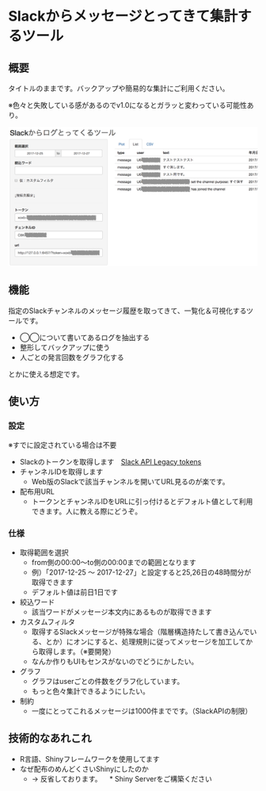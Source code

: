 # Slackからメッセージとってきて集計するツール
## 概要
タイトルのままです。バックアップや簡易的な集計にご利用ください。

※色々と失敗している感があるのでv1.0になるとガラッと変わっている可能性あり。

![screenshot](https://github.com/stkdev/slack_getter/blob/images/screenshot.png?raw=true)

## 機能

指定のSlackチャンネルのメッセージ履歴を取ってきて、一覧化＆可視化するツールです。

* ◯◯について書いてあるログを抽出する
* 整形してバックアップに使う
* 人ごとの発言回数をグラフ化する

とかに使える想定です。

## 使い方

### 設定

※すでに設定されている場合は不要
* Slackのトークンを取得します　[Slack API Legacy tokens](https://api.slack.com/custom-integrations/legacy-tokens)
* チャンネルIDを取得します
    * Web版のSlackで該当チャンネルを開いてURL見るのが楽です。
* 配布用URL
    * トークンとチャンネルIDをURLに引っ付けるとデフォルト値として利用できます。人に教える際にどうぞ。

### 仕様
* 取得範囲を選択
    * from側の00:00〜to側の00:00までの範囲となります
    * 例）「2017-12-25 〜 2017-12-27」と設定すると25,26日の48時間分が取得できます
    * デフォルト値は前日1日です
* 絞込ワード
    * 該当ワードがメッセージ本文内にあるものが取得できます
* カスタムフィルタ
    * 取得するSlackメッセージが特殊な場合（階層構造持たして書き込んでいる、とか）にオンにすると、処理規則に従ってメッセージを加工してから取得します。（※要開発）
    * なんか作りもUIもセンスがないのでどうにかしたい。
* グラフ
    * グラフはuserごとの件数をグラフ化しています。
    * もっと色々集計できるようにしたい。
* 制約
    * 一度にとってこれるメッセージは1000件までです。（SlackAPIの制限）

## 技術的なあれこれ

* R言語、Shinyフレームワークを使用してます
* なぜ配布のめんどくさいShinyにしたのか
    * → 反省しております。
    * Shiny Serverをご構築ください
